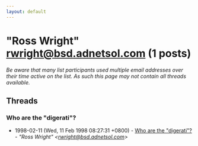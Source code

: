 ```yaml
---
layout: default
---
```


# "Ross Wright" <rwright@bsd.adnetsol.com> (1 posts)

_Be aware that many list participants used multiple email addresses over their time active on the list. As such this page may not contain all threads available._

## Threads

### Who are the "digerati"?
+ 1998-02-11 (Wed, 11 Feb 1998 08:27:31 +0800) - [Who are the "digerati"?](/archive/1998/02/079a9c67b4e18ec6c67cea160b2d45ba2e67afb6fdcf7444a5c2175a15848795) - _"Ross Wright" \<rwright@bsd.adnetsol.com\>_

